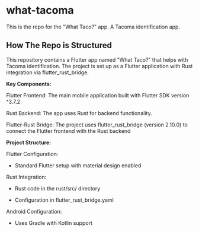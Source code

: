 # what-tacoma
This is the repo for the "What Taco?" app. A Tacoma identification app.

## How The Repo is Structured

This repository contains a Flutter app named "What Taco?" that helps with Tacoma identification. The project is set up as a Flutter application with Rust integration via flutter_rust_bridge.

**Key Components:**

Flutter Frontend: The main mobile application built with Flutter SDK version ^3.7.2

Rust Backend: The app uses Rust for backend functionality.

Flutter-Rust Bridge: The project uses flutter_rust_bridge (version 2.10.0) to connect the Flutter frontend with the Rust backend

**Project Structure:**

Flutter Configuration:

- Standard Flutter setup with material design enabled
    
Rust Integration:

- Rust code in the rust/src/ directory
    
- Configuration in flutter_rust_bridge.yaml
        
Android Configuration: 

- Uses Gradle with Kotlin support

